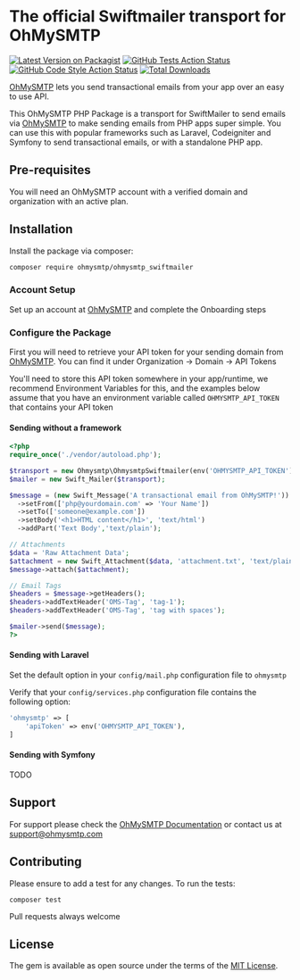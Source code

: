 # The official Swiftmailer transport for OhMySMTP

[![Latest Version on Packagist](https://img.shields.io/packagist/v/ohmysmtp/ohmysmtp_swiftmailer.svg?style=flat-square)](https://packagist.org/packages/ohmysmtp/ohmysmtp_swiftmailer)
[![GitHub Tests Action Status](https://img.shields.io/github/workflow/status/ohmysmtp/ohmysmtp_swiftmailer/run-tests?label=tests)](https://github.com/ohmysmtp/ohmysmtp_swiftmailer/actions?query=workflow%3ATests+branch%3Amaster)
[![GitHub Code Style Action Status](https://img.shields.io/github/workflow/status/ohmysmtp/ohmysmtp_swiftmailer/Check%20&%20fix%20styling?label=code%20style)](https://github.com/ohmysmtp/ohmysmtp_swiftmailer/actions?query=workflow%3A"Check+%26+fix+styling"+branch%3Amaster)
[![Total Downloads](https://img.shields.io/packagist/dt/ohmysmtp/ohmysmtp_swiftmailer.svg?style=flat-square)](https://packagist.org/packages/ohmysmtp/ohmysmtp_swiftmailer)


[OhMySMTP](https://ohmysmtp.com) lets you send transactional emails from your app over an easy to use API.

This OhMySMTP PHP Package is a transport for SwiftMailer to send emails via [OhMySMTP](https://ohmysmtp.com) to make sending emails from PHP apps super simple. You can use this with popular frameworks such as Laravel, Codeigniter and Symfony to send transactional emails, or with a standalone PHP app.

## Pre-requisites

You will need an OhMySMTP account with a verified domain and organization with an active plan.

## Installation

Install the package via composer:

```bash
composer require ohmysmtp/ohmysmtp_swiftmailer
```
### Account Setup 

Set up an account at [OhMySMTP](https://app.ohmysmtp.com/users/sign_up) and complete the Onboarding steps

### Configure the Package

First you will need to retrieve your API token for your sending domain from [OhMySMTP](https://app.ohmysmtp.com). You can find it under Organization -> Domain -> API Tokens

You'll need to store this API token somewhere in your app/runtime, we recommend Environment Variables for this, and the examples below assume that you have an environment variable called `OHMYSMTP_API_TOKEN` that contains your API token

#### Sending without a framework

```php
<?php
require_once('./vendor/autoload.php');

$transport = new Ohmysmtp\OhmysmtpSwiftmailer(env('OHMYSMTP_API_TOKEN'));
$mailer = new Swift_Mailer($transport);

$message = (new Swift_Message('A transactional email from OhMySMTP!'))
  ->setFrom(['php@yourdomain.com' => 'Your Name'])
  ->setTo(['someone@example.com'])
  ->setBody('<h1>HTML content</h1>', 'text/html')
  ->addPart('Text Body','text/plain');

// Attachments
$data = 'Raw Attachment Data';
$attachment = new Swift_Attachment($data, 'attachment.txt', 'text/plain');
$message->attach($attachment);

// Email Tags
$headers = $message->getHeaders();
$headers->addTextHeader('OMS-Tag', 'tag-1');
$headers->addTextHeader('OMS-Tag', 'tag with spaces');

$mailer->send($message);
?>
```

#### Sending with Laravel

Set the default option in your `config/mail.php` configuration file to `ohmysmtp`

Verify that your `config/services.php` configuration file contains the following option:

```php
'ohmysmtp' => [
    'apiToken' => env('OHMYSMTP_API_TOKEN'),
]
```

#### Sending with Symfony

TODO

## Support

For support please check the [OhMySMTP Documentation](https://docs.ohmysmtp.com) or contact us at support@ohmysmtp.com

## Contributing

Please ensure to add a test for any changes. To run the tests:

`composer test`

Pull requests always welcome

## License
The gem is available as open source under the terms of the [MIT License](https://opensource.org/licenses/MIT).